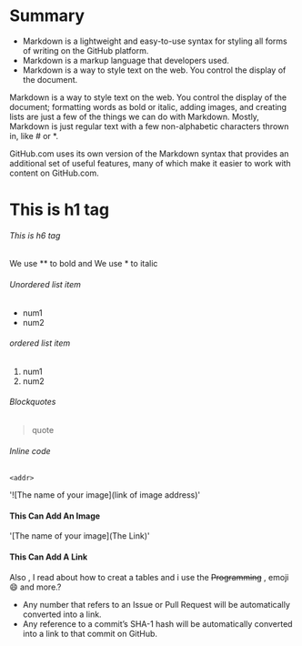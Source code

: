 # Summary #
- Markdown is a lightweight and easy-to-use syntax for styling all forms of writing on the GitHub platform.
- Markdown is a markup language that developers used.
- Markdown is a way to style text on the web. You control the display of the document.

Markdown is a way to style text on the web. You control the display of the document; formatting words as bold or italic, adding images, and creating lists are just a few of the things we can do with Markdown. Mostly, Markdown is just regular text with a few non-alphabetic characters thrown in, like # or *.

GitHub.com uses its own version of the Markdown syntax that provides an additional set of useful features, many of which make it easier to work with content on GitHub.com.

# This is h1 tag
###### This is h6 tag
We use ** to bold and 
We use * to italic
###### Unordered list item
* num1
* num2
###### ordered list item
1. num1
2. num2
###### Blockquotes
> quote
###### Inline code
`<addr>`

'![The name of your image](link of image address)'
#### This Can Add An Image ####

'[The name of your image](The Link)'
#### This Can Add A Link ####

Also , I read about how to creat a tables and i use the  ~~Programming~~ , emoji :smile: and more.?

- Any number that refers to an Issue or Pull Request will be automatically converted into a link.
- Any reference to a commit’s SHA-1 hash will be automatically converted into a link to that commit on GitHub.



